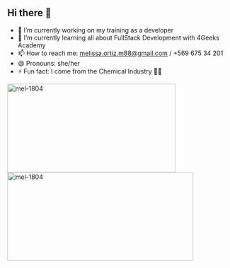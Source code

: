  ## Hi there 👋

- 🔭 I’m currently working on my training as a developer
- 🌱 I’m currently learning all about FullStack Development with 4Geeks Academy
- 📫 How to reach me: melissa.ortiz.m88@gmail.com / +569 675 34 201
- 😄 Pronouns: she/her
- ⚡ Fun fact: I come from the Chemical Industry 👩‍🔬

<img align="left" src="https://github-readme-stats.vercel.app/api/top-langs?username=mel-1804&show_icons=true&locale=en&layout=compact" width="380" height="200" alt="mel-1804"/> </p> <p><img align="left" src="https://github-readme-stats.vercel.app/api?username=mel-1804&show_icons=true&locale=en" width="420" height="200" alt="mel-1804"/>
